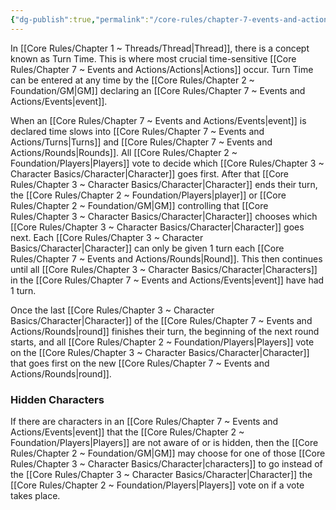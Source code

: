 ```yaml
---
{"dg-publish":true,"permalink":"/core-rules/chapter-7-events-and-actions/turn-time/"}
---
```


In [[Core Rules/Chapter 1 ~ Threads/Thread\|Thread]], there is a concept known as Turn Time. This is where most crucial time-sensitive [[Core Rules/Chapter 7 ~ Events and Actions/Actions\|Actions]] occur. Turn Time can be entered at any time by the [[Core Rules/Chapter 2 ~ Foundation/GM\|GM]] declaring an [[Core Rules/Chapter 7 ~ Events and Actions/Events\|event]].

When an [[Core Rules/Chapter 7 ~ Events and Actions/Events\|event]] is declared time slows into [[Core Rules/Chapter 7 ~ Events and Actions/Turns\|Turns]] and [[Core Rules/Chapter 7 ~ Events and Actions/Rounds\|Rounds]]. All [[Core Rules/Chapter 2 ~ Foundation/Players\|Players]] vote to decide which [[Core Rules/Chapter 3 ~ Character Basics/Character\|Character]] goes first. After that [[Core Rules/Chapter 3 ~ Character Basics/Character\|Character]] ends their turn, the [[Core Rules/Chapter 2 ~ Foundation/Players\|player]] or [[Core Rules/Chapter 2 ~ Foundation/GM\|GM]] controlling that [[Core Rules/Chapter 3 ~ Character Basics/Character\|Character]] chooses which [[Core Rules/Chapter 3 ~ Character Basics/Character\|Character]] goes next. Each [[Core Rules/Chapter 3 ~ Character Basics/Character\|Character]] can only be given 1 turn each [[Core Rules/Chapter 7 ~ Events and Actions/Rounds\|Round]]. This then continues until all [[Core Rules/Chapter 3 ~ Character Basics/Character\|Characters]] in the [[Core Rules/Chapter 7 ~ Events and Actions/Events\|event]] have had 1 turn. 

Once the last [[Core Rules/Chapter 3 ~ Character Basics/Character\|Character]] of the [[Core Rules/Chapter 7 ~ Events and Actions/Rounds\|round]] finishes their turn, the beginning of the next round starts, and all [[Core Rules/Chapter 2 ~ Foundation/Players\|Players]] vote on the [[Core Rules/Chapter 3 ~ Character Basics/Character\|Character]] that goes first on the new [[Core Rules/Chapter 7 ~ Events and Actions/Rounds\|round]].

### Hidden Characters
If there are characters in an [[Core Rules/Chapter 7 ~ Events and Actions/Events\|event]] that the [[Core Rules/Chapter 2 ~ Foundation/Players\|Players]] are not aware of or is hidden, then the [[Core Rules/Chapter 2 ~ Foundation/GM\|GM]] may choose for one of those [[Core Rules/Chapter 3 ~ Character Basics/Character\|characters]] to go instead of the [[Core Rules/Chapter 3 ~ Character Basics/Character\|Character]] the [[Core Rules/Chapter 2 ~ Foundation/Players\|Players]] vote on if a vote takes place.